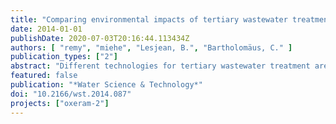 ```yaml
---
title: "Comparing environmental impacts of tertiary wastewater treatment technologies for advanced phosphorus removal and disinfection with life cycle assessment"
date: 2014-01-01
publishDate: 2020-07-03T20:16:44.113434Z
authors: [ "remy", "miehe", "Lesjean, B.", "Bartholomäus, C." ]
publication_types: ["2"]
abstract: "Different technologies for tertiary wastewater treatment are compared in their environmental impacts with life cycle assessment (LCA). Targeting very low phosphorus concentration (50–120 µg/L) and seasonal disinfection of wastewater treatment plant (WWTP) secondary effluent, this LCA compares high-rate sedimentation, microsieve, dual media filtration (all with UV disinfection), and polymer ultrafiltration or ceramic microfiltration membranes for upgrading the large WWTP Berlin-Ruhleben. Results of the LCA show that mean effluent quality of membranes is highest, but at the cost of high electricity and chemical demand and associated emissions of greenhouse gases or other air pollutants. In contrast, gravity-driven treatment processes require less electricity and chemicals, but can reach significant removal of phosphorus. In fact, dual media filter or microsieve cause substantially lower specific CO2 emissions per kg P removed from the secondary effluent (180 kg CO2-eq/kg P, including UV) than the membrane schemes (275 kg CO2-eq/kg P)."
featured: false
publication: "*Water Science & Technology*"
doi: "10.2166/wst.2014.087"
projects: ["oxeram-2"]
---
```


